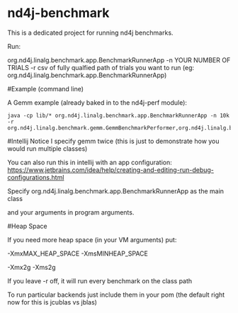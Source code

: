 # nd4j-benchmark


This is a dedicated project for running nd4j benchmarks.

Run:
   
org.nd4j.linalg.benchmark.app.BenchmarkRunnerApp -n YOUR NUMBER OF TRIALS -r csv of fully qualfied path of trials you want to run (eg: org.nd4j.linalg.benchmark.app.BenchmarkRunnerApp)

#Example (command line)

A Gemm example (already baked in to the nd4j-perf module):

    java -cp lib/* org.nd4j.linalg.benchmark.app.BenchmarkRunnerApp -n 10k -r org.nd4j.linalg.benchmark.gemm.GemmBenchmarkPerformer,org.nd4j.linalg.benchmark.gemm.GemmBenchmarkPerformer


#Intellij
Notice I specify gemm twice (this is just to demonstrate how you would run multiple classes)

You can also run this in intellij with an app configuration:
https://www.jetbrains.com/idea/help/creating-and-editing-run-debug-configurations.html

Specify org.nd4j.linalg.benchmark.app.BenchmarkRunnerApp as the main class

and your arguments in program arguments.


#Heap Space

If you need more heap space (in your VM arguments) put:

-XmxMAX_HEAP_SPACE -XmsMINHEAP_SPACE

-Xmx2g -Xms2g


If you leave -r off, it will run every benchmark on the class path

To run particular backends just include them in your pom (the default right now for this is jcublas vs jblas)



